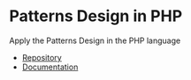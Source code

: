 # Patterns Design in PHP

Apply the Patterns Design in the PHP language


- [Repository](https://github.com/Vincebml/PHPatterns)
- [Documentation](http://www.phpatterns.com/en/latest/index.html)
